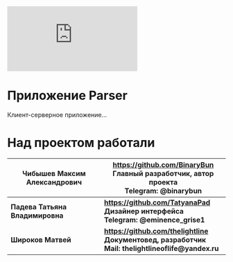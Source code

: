 ![pic](https://koshek.ru/assets/components/gallery/connector.php?action=web/phpthumb&ctx=web&w=1600&h=800&zc=0&far=&q=90&src=%2Fassets%2Fgallery%2F108%2F2473.jpg)
# Приложение Parser #
Клиент-серверное приложение...


# Над проектом работали #


Чибышев Максим Александрович | https://github.com/BinaryBun <br>Главный разработчик, автор проекта <br>Telegram: @binarybun
-- | --
__Падева Татьяна Владимировна__ | __https://github.com/TatyanaPad <br>Дизайнер интерфейса <br>Telegram: @eminence_grise1__
__Широков Матвей__ | __https://github.com/thelightline <br>Документовед, разработчик <br>Mail: thelightlineoflife@yandex.ru__

